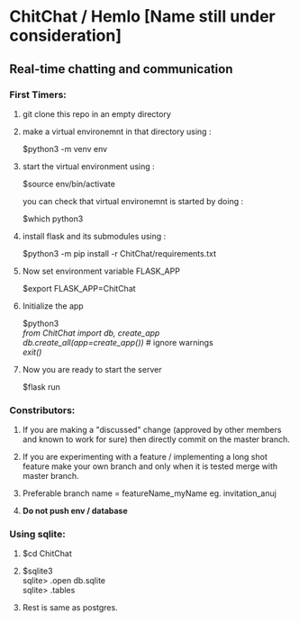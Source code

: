 # ChitChat / Hemlo [Name still under consideration]
## Real-time chatting and communication

### First Timers:

1) git clone this repo in an empty directory
2) make a virtual environemnt in that directory using : 
	
	$python3 -m venv env

3) start the virtual environment using :

	$source env/bin/activate

	you can check that virtual environemnt is started by doing :

	$which python3

4) install flask and its submodules using :

	$python3 -m pip install -r ChitChat/requirements.txt

5) Now set environment variable FLASK_APP 

	$export FLASK_APP=ChitChat

6) Initialize the app

	$python3 \
	_from ChitChat import db, create_app_\
	_db.create_all(app=create_app())_ # ignore warnings\
	_exit()_

7) Now you are ready to start the server

	$flask run

### Constributors:

1) If you are making a "discussed" change (approved by other members and known to work for sure) then directly commit on the master branch.

2) If you are experimenting with a feature / implementing a long shot feature make your own branch and only when it is tested merge with master branch.

3) Preferable branch name = featureName_myName eg. invitation_anuj

4) **Do not push env / database**

### Using sqlite:

1) $cd ChitChat

2) $sqlite3\
		sqlite> .open db.sqlite\
		sqlite> .tables 

3) Rest is same as postgres.
